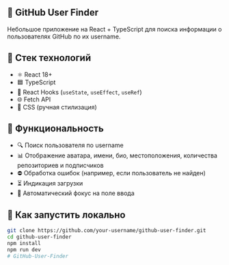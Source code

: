 ## 🚀 GitHub User Finder

Небольшое приложение на React + TypeScript для поиска информации о пользователях GitHub по их username.

## 🔧 Стек технологий

- ⚛️ React 18+
- 🟦 TypeScript
- 🎣 React Hooks (`useState`, `useEffect`, `useRef`)
- 🌐 Fetch API
- 💅 CSS (ручная стилизация)


## 📸 Функциональность


- 🔍 Поиск пользователя по username
- 📊 Отображение аватара, имени, био, местоположения, количества репозиториев и подписчиков
- ⛔ Обработка ошибок (например, если пользователь не найден)
- ⏳ Индикация загрузки
- 🎯 Автоматический фокус на поле ввода




## 🚀 Как запустить локально

```bash
git clone https://github.com/your-username/github-user-finder.git
cd github-user-finder
npm install
npm run dev
#   G i t H u b - U s e r - F i n d e r 
```
 
